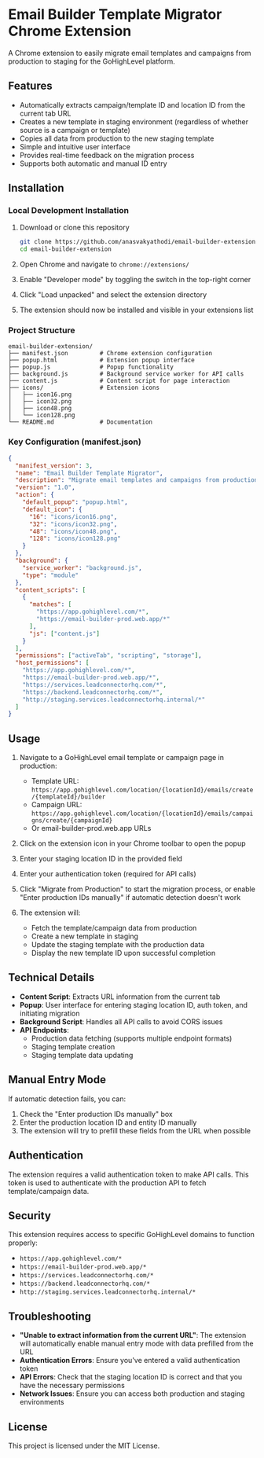 # Email Builder Template Migrator Chrome Extension

A Chrome extension to easily migrate email templates and campaigns from production to staging for the GoHighLevel platform.

## Features

- Automatically extracts campaign/template ID and location ID from the current tab URL
- Creates a new template in staging environment (regardless of whether source is a campaign or template)
- Copies all data from production to the new staging template
- Simple and intuitive user interface
- Provides real-time feedback on the migration process
- Supports both automatic and manual ID entry

## Installation

### Local Development Installation

1. Download or clone this repository

   ```bash
   git clone https://github.com/anasvakyathodi/email-builder-extension.git
   cd email-builder-extension
   ```

2. Open Chrome and navigate to `chrome://extensions/`

3. Enable "Developer mode" by toggling the switch in the top-right corner

4. Click "Load unpacked" and select the extension directory

5. The extension should now be installed and visible in your extensions list

### Project Structure

```
email-builder-extension/
├── manifest.json         # Chrome extension configuration
├── popup.html            # Extension popup interface
├── popup.js              # Popup functionality
├── background.js         # Background service worker for API calls
├── content.js            # Content script for page interaction
├── icons/                # Extension icons
│   ├── icon16.png
│   ├── icon32.png
│   ├── icon48.png
│   └── icon128.png
└── README.md             # Documentation
```

### Key Configuration (manifest.json)

```json
{
  "manifest_version": 3,
  "name": "Email Builder Template Migrator",
  "description": "Migrate email templates and campaigns from production to staging",
  "version": "1.0",
  "action": {
    "default_popup": "popup.html",
    "default_icon": {
      "16": "icons/icon16.png",
      "32": "icons/icon32.png",
      "48": "icons/icon48.png",
      "128": "icons/icon128.png"
    }
  },
  "background": {
    "service_worker": "background.js",
    "type": "module"
  },
  "content_scripts": [
    {
      "matches": [
        "https://app.gohighlevel.com/*",
        "https://email-builder-prod.web.app/*"
      ],
      "js": ["content.js"]
    }
  ],
  "permissions": ["activeTab", "scripting", "storage"],
  "host_permissions": [
    "https://app.gohighlevel.com/*",
    "https://email-builder-prod.web.app/*",
    "https://services.leadconnectorhq.com/*",
    "https://backend.leadconnectorhq.com/*",
    "http://staging.services.leadconnectorhq.internal/*"
  ]
}
```

## Usage

1. Navigate to a GoHighLevel email template or campaign page in production:

   - Template URL: `https://app.gohighlevel.com/location/{locationId}/emails/create/{templateId}/builder`
   - Campaign URL: `https://app.gohighlevel.com/location/{locationId}/emails/campaigns/create/{campaignId}`
   - Or email-builder-prod.web.app URLs

2. Click on the extension icon in your Chrome toolbar to open the popup

3. Enter your staging location ID in the provided field

4. Enter your authentication token (required for API calls)

5. Click "Migrate from Production" to start the migration process, or enable "Enter production IDs manually" if automatic detection doesn't work

6. The extension will:
   - Fetch the template/campaign data from production
   - Create a new template in staging
   - Update the staging template with the production data
   - Display the new template ID upon successful completion

## Technical Details

- **Content Script**: Extracts URL information from the current tab
- **Popup**: User interface for entering staging location ID, auth token, and initiating migration
- **Background Script**: Handles all API calls to avoid CORS issues
- **API Endpoints**:
  - Production data fetching (supports multiple endpoint formats)
  - Staging template creation
  - Staging template data updating

## Manual Entry Mode

If automatic detection fails, you can:

1. Check the "Enter production IDs manually" box
2. Enter the production location ID and entity ID manually
3. The extension will try to prefill these fields from the URL when possible

## Authentication

The extension requires a valid authentication token to make API calls. This token is used to authenticate with the production API to fetch template/campaign data.

## Security

This extension requires access to specific GoHighLevel domains to function properly:

- `https://app.gohighlevel.com/*`
- `https://email-builder-prod.web.app/*`
- `https://services.leadconnectorhq.com/*`
- `https://backend.leadconnectorhq.com/*`
- `http://staging.services.leadconnectorhq.internal/*`

## Troubleshooting

- **"Unable to extract information from the current URL"**: The extension will automatically enable manual entry mode with data prefilled from the URL
- **Authentication Errors**: Ensure you've entered a valid authentication token
- **API Errors**: Check that the staging location ID is correct and that you have the necessary permissions
- **Network Issues**: Ensure you can access both production and staging environments

## License

This project is licensed under the MIT License.
